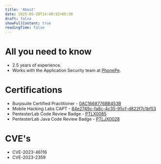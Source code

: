 ```yaml
---
title: 'About'
date: 2025-05-28T14:40:52+05:30
draft: false
showFullContent: true
readingTime: false
---
```


# All you need to know
- 2.5 years of experience.
- Works with the Application Security team at [PhonePe](https://www.phonepe.com/).

# Certifications
- Burpsuite Certified Practitioner - [0AC1668776BB453B](https://portswigger.net/web-security/e/c/0ac1668776bb453b)
- Mobile Hacking Labs CAPT - [84e2749c-fa8c-4c35-95cf-d822f7c1bf53](https://credsverse.com/credentials/84e2749c-fa8c-4c35-95cf-d822f7c1bf53)
- PentesterLab Code Review Badge - [PTLX0085](https://pentesterlab.com/certs/b9e08278840535ba1ba6618e0cd8fc)
- PentesterLab Java Code Review Badge - [PTLJX0028](https://pentesterlab.com/certs/bc54d86244a232b6007c1c70e5fdad)

# CVE's
- CVE-2023-46116
- CVE-2023-2359